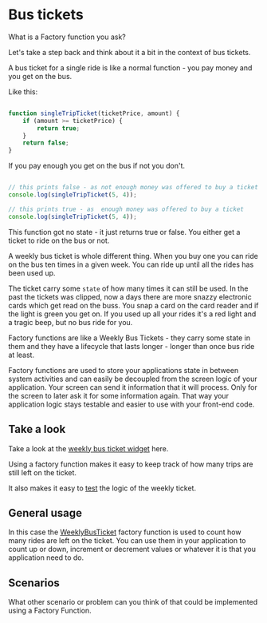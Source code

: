 # Bus tickets

What is a Factory function you ask?

Let's take a step back and think about it a bit in the context of bus tickets.

A bus ticket for a single ride is like a normal function - you pay money and you get on the bus.

Like this:

```javascript

function singleTripTicket(ticketPrice, amount) {
	if (amount >= ticketPrice) {
		return true;
	}
	return false;
}
```

If you pay enough you get on the bus if not you don't.

```javascript

// this prints false - as not enough money was offered to buy a ticket
console.log(singleTripTicket(5, 4));

// this prints true - as  enough money was offered to buy a ticket
console.log(singleTripTicket(5, 4));

```

This function got no state - it just returns true or false. You either get a ticket to ride on the bus or not.

A weekly bus ticket is whole different thing. When you buy one you can ride on the bus ten times in a given week. You can ride up until all the rides has been used up.

The ticket carry some `state` of how many times it can still be used. In the past the tickets was clipped, now a days there are more snazzy electronic cards which get read on the buss. You snap a card on the card reader and if the light is green you get on. If you used up all your rides it's a red light and a tragic beep, but no bus ride for you.

Factory functions are like a Weekly Bus Tickets - they carry some state in them and they have a lifecycle that lasts longer - longer than once bus ride at least.

Factory functions are used to store your applications state in between system activities and can easily be decoupled from the screen logic of your application. Your screen can send it information that it will process. Only for the screen to later ask it for some information again. That way your application logic stays testable and easier to use with your front-end code.

## Take a look

Take a look at the [weekly bus ticket widget](https://codex-academy.github.io/weekly-bus-ticket/) here.

Using a factory function makes it easy to keep track of how many trips are still left on the ticket.

It also makes it easy to [test](https://codex-academy.github.io/weekly-bus-ticket/test/) the logic of the weekly ticket.

## General usage

In this case the [WeeklyBusTicket](https://github.com/codex-academy/weekly-bus-ticket/blob/gh-pages/weekly-bus-ticket.js) factory function is used to count how many rides are left on the ticket. You can use them in your application to count up or down, increment or decrement values or whatever it is that you application need to do.

## Scenarios

What other scenario or problem can you think of that could be implemented using a Factory Function.






